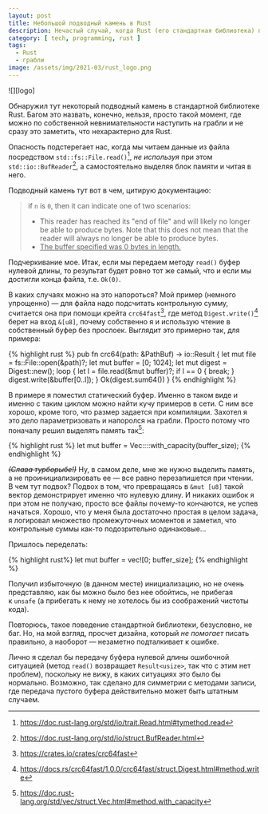 ```yaml
---
layout: post
title: Небольшой подводный камень в Rust
description: Нечастый случай, когда Rust (его стандартная библиотека) прямо-таки подталкивает сделать ошибку по невнимательности.
category: [ tech, programming, rust ]
tags:
  - Rust
  - грабли
image: /assets/img/2021-03/rust_logo.png
---
```

<div class="right-box" style="width:  256px;">
![][logo]
</div>

Обнаружил тут некоторый подводный камень в стандартной библиотеке Rust. Багом это назвать, конечно, нельзя,
просто такой момент, где можно по собственной невнимательности наступить на грабли и не сразу это заметить, что
нехарактерно для Rust.

Опасность подстерегает нас, когда мы читаем данные из файла посредством `std::fs::File.read()`[^read], *не используя*
при этом `std::io::BufReader`[^bufreader], а самостоятельно выделяя блок памяти и читая в него.

Подводный камень тут вот в чем, цитирую документацию:

> if `n` is `0`, then it can indicate one of two scenarios:
>
> * This reader has reached its "end of file" and will likely no longer be able to produce bytes. Note that this
>   does not mean that the reader will always no longer be able to produce bytes.
> * <u>The buffer specified was 0 bytes in length.</u>

Подчеркивание мое. Итак, если мы передаем методу `read()` буфер нулевой длины, то результат будет ровно тот же самый,
что и если мы достигли конца файла, т.е. `Ok(0)`.

<!--more-->

В каких случаях можно на это напороться? Мой пример (немного упрощенно) — для файла надо подсчитать контрольную сумму,
считается она при помощи крейта `crc64fast`[^crc64fast], где метод `Digest.write()`[^write] берет на вход `&[u8]`, почему
собственно я и использую чтение в собственный буфер без прослоек. Выглядит это примерно так, для примера:

{% highlight rust %}
pub fn crc64(path: &PathBuf) -> io::Result<u64> {
  let mut file = fs::File::open(&path)?;
  let mut buffer = [0; 1024];
  let mut digest = Digest::new();
  loop {
    let l = file.read(&mut buffer)?;
    if l == 0 {
      break;
    }
    digest.write(&buffer[0..l]);
  }
  Ok(digest.sum64())
}
{% endhighlight %}

В примере я поместил статический буфер. Именно в таком виде и именно с таким циклом можно найти кучу примеров в сети.
С ним все хорошо, кроме того, что размер задается при компиляции. Захотел я это дело параметризовать и напоролся на грабли.
Просто потому что поначалу решил выделять память так[^wc]:

{% highlight rust %}
let mut buffer = Vec::<u8>::with_capacity(buffer_size);
{% endhighlight %}

~~*(Слава турборыбе!)*~~ Ну, в самом деле, мне же нужно выделить память, а не проинициализировать ее — все равно перезапишется
при чтении. В чем тут подвох? Подвох в том, что превращаясь в `&mut [u8]` такой вектор демонстрирует именно что нулевую
длину. И никаких ошибок я при этом не получаю, просто все файлы почему-то кончаются, не успев начаться. Хорошо, что у меня
была достаточно простая в целом задача, я логировал множество промежуточных моментов и заметил, что контрольные суммы как-то
подозрительно одинаковые...

Пришлось переделать:

{% highlight rust%}
let mut buffer = vec![0; buffer_size];
{% endhighlight %}

Получил избыточную (в данном месте) инициализацию, но не очень представляю, как бы можно было без нее обойтись, не прибегая
к `unsafe` (а прибегать к нему не хотелось бы из соображений чистоты кода).

Повторюсь, такое поведение стандартной библиотеки, безусловно, не баг. Но, на мой взгляд, просчет дизайна, который
*не помогает* писать правильно, а наоборот — незаметно подталкивает к ошибке.

Лично я сделал бы передачу буфера нулевой длины ошибочной ситуацией (метод `read()` возвращает `Result<usize>`, так что
с этим нет проблем), поскольку не вижу, в каких ситуациях это было бы нормально. Возможно, так сделано для симметрии
с методами записи, где передача пустого буфера действительно может быть штатным случаем.


[logo]: /assets/img/2021-03/rust_logo.png

[^crc64fast]: https://crates.io/crates/crc64fast
[^read]: https://doc.rust-lang.org/std/io/trait.Read.html#tymethod.read
[^write]: https://docs.rs/crc64fast/1.0.0/crc64fast/struct.Digest.html#method.write
[^bufreader]: https://doc.rust-lang.org/std/io/struct.BufReader.html
[^wc]: https://doc.rust-lang.org/std/vec/struct.Vec.html#method.with_capacity
